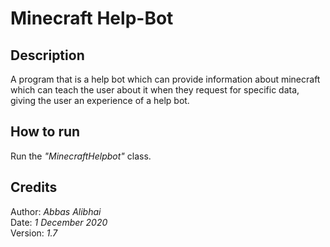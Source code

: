 # Minecraft Help-Bot

## Description

A program that is a help bot which can
    provide information about minecraft
    which can teach the user about it
    when they request for specific data,
    giving the user an experience of a
    help bot.
    
## How to run

Run the *"MinecraftHelpbot"* class.

## Credits

Author: *Abbas Alibhai*<br>
Date: *1 December 2020*<br>
Version: *1.7*
